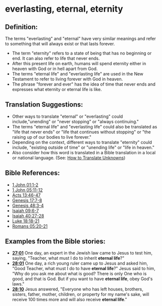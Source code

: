 # everlasting, eternal, eternity #

## Definition: ##

The terms "everlasting" and "eternal" have very similar meanings and refer to something that will always exist or that lasts forever.

* The term "eternity" refers to a state of being that has no beginning or end. It can also refer to life that never ends.
* After this present life on earth, humans will spend eternity either in heaven with God or in hell apart from God.
* The terms "eternal life" and "everlasting life" are used in the New Testament to refer to living forever with God in heaven.
* The phrase "forever and ever" has the idea of time that never ends and expresses what eternity or eternal life is like.

## Translation Suggestions: ##

* Other ways to translate "eternal" or "everlasting" could include,"unending" or "never stopping" or "always continuing."
* The terms "eternal life" and "everlasting life" could also be translated as "life that never ends" or "life that continues without stopping" or "the raising up of our bodies to live forever."
* Depending on the context, different ways to translate "eternity" could include, "existing outside of time" or "unending life" or "life in heaven."
* Also consider how this word is translated in a Bible translation in a local or national language. (See: [How to Translate Unknowns](en/ta-vol1/translate/man/translate-unknown))



## Bible References: ##

* [1 John 01:1-2](en/tn/1jn/help/01/01)
* [1 John 05:11-12](en/tn/1jn/help/05/11)
* [Acts 13:46-47](en/tn/act/help/13/46)
* [Genesis 17:7-8](en/tn/gen/help/17/07)
* [Genesis 48:3-4](en/tn/gen/help/48/03)
* [Isaiah 09:6-7](en/tn/isa/help/09/06)
* [Isaiah 40:27-28](en/tn/isa/help/40/27)
* [Luke 18:18-21](en/tn/luk/help/18/18)
* [Romans 05:20-21](en/tn/rom/help/05/20)

## Examples from the Bible stories: ##

* __[27:01](en/tn/obs/help/27/01)__ One day, an expert in the Jewish law came to Jesus to test him, saying, "Teacher, what must I do to inherit __eternal life__?"
* __[28:01](en/tn/obs/help/28/01)__ One day, a rich young ruler came up to Jesus and asked him, "Good Teacher, what must I do to have __eternal life__?" Jesus said to him, "Why do you ask me about what is good? There is only One who is good, and that is God. But if you want to have __eternal life__, obey God's laws."
* __[28:10](en/tn/obs/help/28/10)__ Jesus answered, "Everyone who has left houses, brothers, sisters, father, mother, children, or property for my name's sake, will receive 100 times more and will also receive __eternal life__."